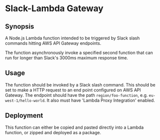 # Slack-Lambda Gateway
## Synopsis
A Node.js Lambda function intended to be triggered by Slack slash commands hitting AWS API Gateway endpoints.

The function asynchronously invoke a specified second function that can run for longer than Slack's 3000ms maximum response time.

## Usage
The function should be invoked by a Slack slash command. This should be set to make a HTTP request to an end point configured on AWS API Gateway.
The endpoint should have the path `region/foo-function`, e.g. `eu-west-1/hello-world`.
It also must have 'Lambda Proxy Integration' enabled.

## Deployment
This function can either be copied and pasted directly into a Lambda function, or zipped and deployed as a package.
